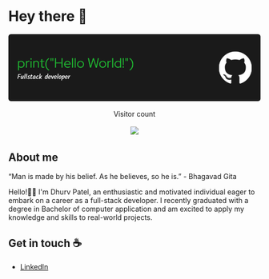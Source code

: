 # Hey there :wave:

<img src="https://github.com/dhruv-patel-07/dhruv-patel-07/blob/main/resources/banner.png" alt="Hello world">

<p align="center"> 
  Visitor count<br><br>
  <img src="https://profile-counter.glitch.me/dhruv-patel-07/count.svg" />
</p>


## About me
“Man is made by his belief. As he believes, so he is.”  - Bhagavad Gita

Hello!👋🏻 I'm Dhurv Patel, an enthusiastic and motivated individual eager to embark on a career as a full-stack developer. I recently graduated with a degree in Bachelor of computer application and am excited to apply my knowledge and skills to real-world projects.


## Get in touch :coffee:
  - [LinkedIn](https://www.linkedin.com/in/dhruvpatel0707)
